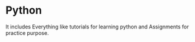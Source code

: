 # Python
It includes Everything like tutorials for learning python and Assignments for practice purpose.
